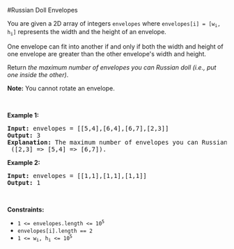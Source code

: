 #Russian Doll Envelopes
<p>You are given a 2D array of integers <code>envelopes</code> where <code>envelopes[i] = [w<sub>i</sub>, h<sub>i</sub>]</code> represents the width and the height of an envelope.</p>
<p>One envelope can fit into another if and only if both the width and height of one envelope are greater than the other envelope's width and height.</p>
<p>Return <em>the maximum number of envelopes you can Russian doll (i.e., put one inside the other)</em>.</p>
<p><strong>Note:</strong> You cannot rotate an envelope.</p>
<p> </p>
<p><strong class="example">Example 1:</strong></p>
<pre><strong>Input:</strong> envelopes = [[5,4],[6,4],[6,7],[2,3]]
<strong>Output:</strong> 3
<strong>Explanation:</strong> The maximum number of envelopes you can Russian doll is <code>3</code> ([2,3] =&gt; [5,4] =&gt; [6,7]).
</pre>
<p><strong class="example">Example 2:</strong></p>
<pre><strong>Input:</strong> envelopes = [[1,1],[1,1],[1,1]]
<strong>Output:</strong> 1
</pre>
<p> </p>
<p><strong>Constraints:</strong></p>
<ul>
<li><code>1 &lt;= envelopes.length &lt;= 10<sup>5</sup></code></li>
<li><code>envelopes[i].length == 2</code></li>
<li><code>1 &lt;= w<sub>i</sub>, h<sub>i</sub> &lt;= 10<sup>5</sup></code></li>
</ul>
